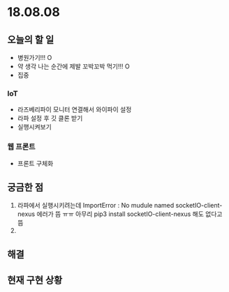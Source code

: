 # 18.08.08

## 오늘의 할 일

* 병원가기!!! O
* 약 생각 나는 순간에 제발 꼬박꼬박 먹기!!! O
* 집중 

### IoT

* 라즈베리파이 모니터 연결해서 와이파이 설정
* 라파 설정 후 깃 클론 받기
* 실행시켜보기

### 웹 프론트

* 프론트 구체화 

## 궁금한 점

1. 라파에서 실행시키려는데 ImportError : No mudule named socketIO-client-nexus 에러가 뜸 ㅠㅠ 아무리 pip3 install socketIO-client-nexus 해도 없다고 뜸 
2. 
## 해결



## 현재 구현 상황



